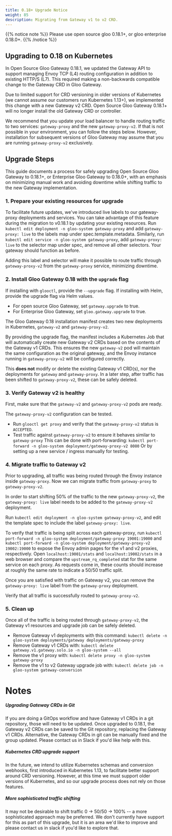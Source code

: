 ```yaml
---
title: 0.18+ Upgrade Notice
weight: 85
description: Migrating from Gateway v1 to v2 CRD. 
---
```


 {{% notice note %}} Please use open source gloo 0.18.1+, or gloo enterprise 0.18.0+. {{% /notice %}}

## Upgrading to 0.18 on Kubernetes
In Open Source Gloo Gateway 0.18.1, we updated the Gateway API to support managing Envoy TCP (L4) routing configuration in addition to existing HTTP/S (L7). This required making a non-backwards compatible change to the Gateway CRD in Gloo Gateway. 

Due to limited support for CRD versioning in older versions of Kubernetes (we cannot assume our customers run Kubernetes 1.13+), we implemented this change with a new Gateway v2 CRD. Open Source Gloo Gateway 0.18.1+ will no longer install the old Gateway CRD or controller.  

We recommend that you update your load balancer to handle routing traffic to two services: `gateway-proxy` and the new `gateway-proxy-v2`. If that is not possible in your environment, you can follow the steps below. However, installation for subsequent versions of Gloo Gateway may assume that you are running `gateway-proxy-v2` exclusively.

## Upgrade Steps

This guide documents a process for safely upgrading Open Source Gloo Gateway to 0.18.1+, or Enterprise Gloo Gateway to 0.18.0+, with an emphasis on minimizing manual work and avoiding downtime while shifting traffic to the new Gateway implementation. 

### 1. Prepare your existing resources for upgrade
To facilitate future updates, we've introduced live labels to our gateway-proxy deployments and services. You can take advantage of this feature during the migration to v0.18.1 by updating your existing resources. Run `kubectl edit deployment -n gloo-system gateway-proxy` and add `gateway-proxy: live` to the labels map under spec.template.metadata. Similarly, run `kubectl edit service -n gloo-system gateway-proxy`, add `gateway-proxy: live` to the selector map under spec, and remove all other selectors. Your gateway should function as before.

Adding this label and selector will make it possible to route traffic through `gateway-proxy-v2` from the `gateway-proxy` service, minimizing downtime.

### 2. Install Gloo Gateway 0.18 with the `upgrade` flag
If installing with `glooctl`, provide the `--upgrade` flag. If installing with Helm, provide the upgrade flag via Helm values. 

* For open source Gloo Gateway, set `gateway.upgrade` to true. 
* For Enterprise Gloo Gateway, set `gloo.gateway.upgrade` to true. 

The Gloo Gateway 0.18 installation manifest creates two new deployments in Kubernetes, `gateway-v2` and `gateway-proxy-v2`. 

By providing the upgrade flag, the manifest includes a Kubernetes Job that will automatically create new Gateway v2 CRDs based on the contents of the Gateway v1 CRDs. This ensures the new `gateway-v2` pod will maintain the same configuration as the original gateway, and the Envoy instance running in `gateway-proxy-v2` will be configured correctly. 

This **does not** modify or delete the existing Gateway v1 CRD(s), nor the deployments for `gateway` and `gateway-proxy`. In a later step, after traffic has been shifted to `gateway-proxy-v2`, these can be safely deleted. 

### 3. Verify Gateway v2 is healthy
First, make sure that the `gateway-v2` and `gateway-proxy-v2` pods are ready. 

The `gateway-proxy-v2` configuration can be tested. 

* Run `glooctl get proxy` and verify that the `gateway-proxy-v2` status is `ACCEPTED`. 
* Test traffic against `gateway-proxy-v2` to ensure it behaves similar to `gateway-proxy`
	This can be done with port-forwarding: `kubectl port-forward -n gloo-system deployment/gateway-proxy-v2 8080`
	Or by setting up a new service / ingress manually for testing. 

### 4. Migrate traffic to Gateway v2
Prior to upgrading, all traffic was being routed through the Envoy instance inside `gateway-proxy`. Now we can migrate traffic from `gateway-proxy` to `gateway-proxy-v2`. 

In order to start shifting 50% of the traffic to the new `gateway-proxy-v2`, the `gateway-proxy: live` label needs to be added to the `gateway-proxy-v2` deployment.

Run `kubectl edit deployment -n gloo-system gateway-proxy-v2`, and edit the template spec to include the label `gateway-proxy: live`. 

To verify that traffic is being split across each gateway-proxy, run `kubectl port-forward -n gloo-system deployment/gateway-proxy 19001:19000` and `kubectl port-forward -n gloo-system deployment/gateway-proxy-v2 19002:19000` to expose the Envoy admin pages for the v1 and v2 proxies, respectively. Open `localhost:19001/stats` and `localhost:19002/stats` in a web browser and compare the `upstream_rq_completed` stat for the same service on each proxy. As requests come in, these counts should increase at roughly the same rate to indicate a 50/50 traffic split.

Once you are satisfied with traffic on Gateway v2, you can remove the `gateway-proxy: live` label from the `gateway-proxy` deployment.

Verify that all traffic is successfully routed to `gateway-proxy-v2`.

### 5. Clean up
Once all of the traffic is being routed through `gateway-proxy-v2`, the Gateway v1 resources and upgrade job can be safely deleted. 

* Remove Gateway v1 deployments with this command:
`kubectl delete -n gloo-system deployments/gateway deployments/gateway-proxy`
* Remove Gateway v1 CRDs with: 
`kubectl delete gateway.v1.gateway.solo.io -n gloo-system --all`
* Remove the v1 proxy with:
`kubectl delete proxy -n gloo-system gateway-proxy`
* Remove the v1 to v2 Gateway upgrade job with:
`kubectl delete job -n gloo-system gateway-conversion`

# Notes

##### Upgrading Gateway CRDs in Git
If you are doing a GitOps workflow and have Gateway v1 CRDs in a git repository, those will need to be updated. Once upgraded to 0.18.1, the Gateway v2 CRDs can be saved to the Git repository, replacing the Gateway v1 CRDs. Alternative, the Gateway CRDs in git can be manually fixed and the group updated. Please contact us in Slack if you'd like help with this. 

##### Kubernetes CRD upgrade support
In the future, we intend to utilize Kubernetes schemas and conversion webhooks, first introduced in Kubernetes 1.13, to facilitate better support around CRD versioning. However, at this time we must support older versions of Kubernetes, and so our upgrade process does not rely on those features. 

##### More sophisticated traffic shifting
It may not be desirable to shift traffic 0 -> 50/50 -> 100% -- a more sophisticated approach may be preferred. We don't currently have support for this as part of this upgrade, but it is an area we'd like to improve and please contact us in slack if you'd like to explore that. 
